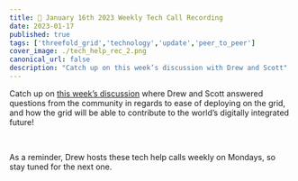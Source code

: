 ```yaml
---
title: 👀 January 16th 2023 Weekly Tech Call Recording
date: 2023-01-17
published: true
tags: ['threefold_grid','technology','update','peer_to_peer']
cover_image: ./tech_help_rec_2.png
canonical_url: false
description: "Catch up on this week’s discussion with Drew and Scott"
---
```


Catch up on [this week’s discussion](https://forum.threefold.io/t/january-16th-2023-weekly-tech-call-recording/3702) where Drew and Scott answered questions from the community in regards to ease of deploying on the grid, and how the grid will be able to contribute to the world’s digitally integrated future!

<br/>

As a reminder, Drew hosts these tech help calls weekly on Mondays, so stay tuned for the next one.